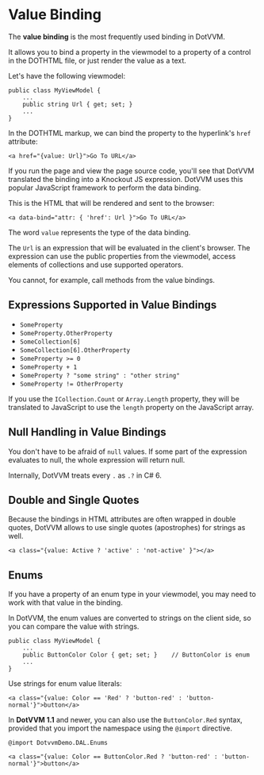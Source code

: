 # Value Binding

The **value binding** is the most frequently used binding in DotVVM.

It allows you to bind a property in the viewmodel to a property of a control in the DOTHTML file, or just render the value as a text.
 
Let's have the following viewmodel:

```CSHARP
public class MyViewModel {
    ...
    public string Url { get; set; }
    ...
}
```

In the DOTHTML markup, we can bind the property to the hyperlink's `href` attribute:

```DOTHTML
<a href="{value: Url}">Go To URL</a>
```

If you run the page and view the page source code, you'll see that DotVVM translated the binding into a Knockout JS expression. DotVVM uses this 
popular JavaScript framework to perform the data binding.
 
This is the HTML that will be rendered and sent to the browser:

```DOTHTML
<a data-bind="attr: { 'href': Url }">Go To URL</a>
```

The word `value` represents the type of the data binding. 

The `Url` is an expression that will be evaluated in the client's browser. The expression can use the public properties from the viewmodel, 
access elements of collections and use supported operators. 

You cannot, for example, call methods from the value bindings.

## Expressions Supported in Value Bindings

* `SomeProperty`
* `SomeProperty.OtherProperty`
* `SomeCollection[6]`
* `SomeCollection[6].OtherProperty`
* `SomeProperty >= 0`
* `SomeProperty + 1`
* `SomeProperty ? "some string" : "other string"`
* `SomeProperty != OtherProperty`

If you use the `ICollection.Count` or `Array.Length` property, they will be translated to JavaScript to use the `length` property on the JavaScript array.

## Null Handling in Value Bindings

You don't have to be afraid of `null` values. If some part of the expression evaluates to null, the whole expression will return null. 

Internally, DotVVM treats every `.` as `.?` in C# 6.

## Double and Single Quotes

Because the bindings in HTML attributes are often wrapped in double quotes, DotVVM allows to use single quotes (apostrophes) for strings as well.

```DOTHTML
<a class="{value: Active ? 'active' : 'not-active' }"></a>
```

## Enums

If you have a property of an enum type in your viewmodel, you may need to work with that value in the binding. 

In DotVVM, the enum values are converted to strings on the client side, so you can compare the value with strings.

```CSHARP
public class MyViewModel {
    ...
    public ButtonColor Color { get; set; }    // ButtonColor is enum
    ...
}
```

Use strings for enum value literals:

```DOTHTML
<a class="{value: Color == 'Red' ? 'button-red' : 'button-normal'}">button</a>
```

In **DotVVM 1.1** and newer, you can also use the `ButtonColor.Red` syntax, provided that you import the namespace using the `@import` directive.

```DOTHTML
@import DotvvmDemo.DAL.Enums

<a class="{value: Color == ButtonColor.Red ? 'button-red' : 'button-normal'}">button</a>
```
